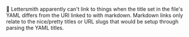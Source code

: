 🐛 Lettersmith apparently can't link to things when the title set in the file's YAML differs from the URI linked to with markdown. Markdown links only relate to the nice/pretty titles or URL slugs that would be setup through parsing the YAML titles.